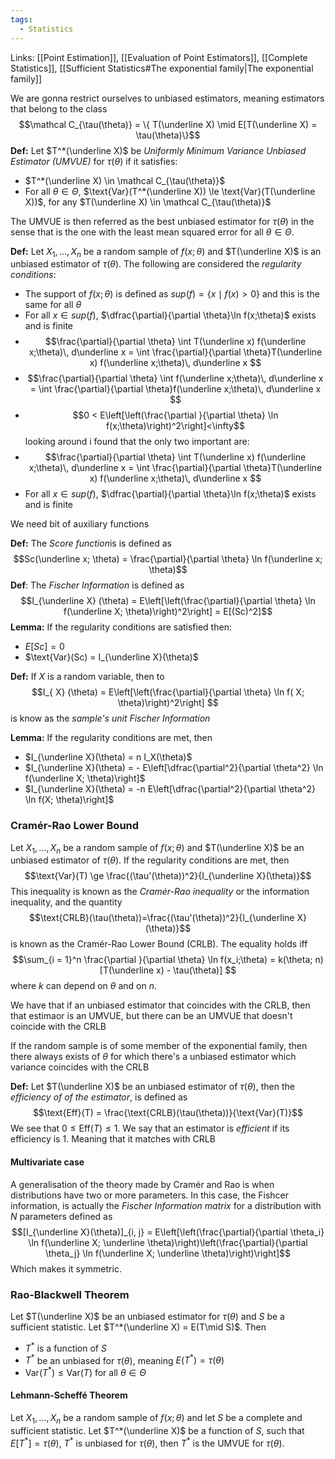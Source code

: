 ```yaml
---
tags:
  - Statistics
---
```

Links: [[Point Estimation]], [[Evaluation of Point Estimators]], [[Complete Statistics]], [[Sufficient Statistics#The exponential family|The exponential family]]

We are gonna restrict ourselves to unbiased estimators, meaning estimators that belong to the class $$\mathcal C_{\tau(\theta)} = \{ T(\underline X) \mid E[T(\underline X) = \tau(\theta)\}$$
**Def:** Let $T^*(\underline X)$ be *Uniformly Minimum Variance Unbiased Estimator (UMVUE)* for $\tau(\theta)$ if it satisfies:
- $T^*(\underline X) \in \mathcal C_{\tau(\theta)}$
- For all $\theta \in \Theta$, $\text{Var}(T^*(\underline X)) \le \text{Var}(T(\underline X))$, for any $T(\underline X) \in \mathcal C_{\tau(\theta)}$

The UMVUE is then referred as the best unbiased estimator for $\tau(\theta)$ in the sense that is the one with the least mean squared error for all $\theta\in \Theta$. 

**Def:** Let $X_1, \dots, X_n$ be a random sample of $f(x; \theta)$ and $T(\underline X)$ is an unbiased estimator of $\tau(\theta)$. The following are considered the *regularity conditions*:
- The support of $f(x;\theta)$ is defined as $sup(f) = \{x \mid f(x) > 0\}$ and this is the same for all $\theta$
- For all $x\in sup(f)$, $\dfrac{\partial}{\partial \theta}\ln f(x;\theta)$ exists and is finite
- $$\frac{\partial}{\partial \theta} \int T(\underline x) f(\underline x;\theta)\, d\underline x =  \int \frac{\partial}{\partial \theta}T(\underline x) f(\underline x;\theta)\, d\underline x $$
- $$\frac{\partial}{\partial \theta} \int f(\underline x;\theta)\, d\underline x =  \int \frac{\partial}{\partial \theta}f(\underline x;\theta)\, d\underline x $$
- $$0 < E\left[\left(\frac{\partial }{\partial \theta} \ln f(x;\theta)\right)^2\right]<\infty$$
looking around i found that the only two important are:
- $$\frac{\partial}{\partial \theta} \int T(\underline x) f(\underline x;\theta)\, d\underline x =  \int \frac{\partial}{\partial \theta}T(\underline x) f(\underline x;\theta)\, d\underline x $$
- For all $x\in sup(f)$, $\dfrac{\partial}{\partial \theta}\ln f(x;\theta)$ exists and is finite

We need bit of auxiliary functions

**Def:** The *Score function*is is defined as $$Sc(\underline x; \theta) = \frac{\partial}{\partial \theta} \ln f(\underline x; \theta)$$
**Def**: The *Fischer Information* is defined as $$I_{\underline X} (\theta) = E\left[\left(\frac{\partial}{\partial \theta} \ln f(\underline X; \theta)\right)^2\right] = E[(Sc)^2]$$
**Lemma:** If the regularity conditions are satisfied then:
- $E[Sc] = 0$
- $\text{Var}(Sc) = I_{\underline X}(\theta)$

**Def:** If $X$ is a random variable, then to $$I_{ X} (\theta) = E\left[\left(\frac{\partial}{\partial \theta} \ln f( X; \theta)\right)^2\right] $$is know as the *sample's unit Fischer Information*

**Lemma:** If the regularity conditions are met, then 
- $I_{\underline X}(\theta) = n I_X(\theta)$
- $I_{\underline X}(\theta) = - E\left[\dfrac{\partial^2}{\partial \theta^2} \ln f(\underline X; \theta)\right]$ 
- $I_{\underline X}(\theta) = -n E\left[\dfrac{\partial^2}{\partial \theta^2} \ln f(X; \theta)\right]$ 
### Cramér-Rao Lower Bound
Let $X_1, \dots, X_n$ be a random sample of $f(x; \theta)$ and $T(\underline X)$ be an unbiased estimator of $\tau(\theta)$. If the regularity conditions are met, then $$\text{Var}(T) \ge \frac{(\tau'(\theta))^2}{I_{\underline X}(\theta)}$$This inequality is known as the *Cramér-Rao inequality* or the information inequality, and the quantity $$\text{CRLB}(\tau(\theta))=\frac{(\tau'(\theta))^2}{I_{\underline X}(\theta)}$$is known as the Cramér-Rao Lower Bound (CRLB). The equality holds iff $$\sum_{i = 1}^n \frac{\partial }{\partial \theta} \ln f(x_i;\theta) = k(\theta; n) [T(\underline x) - \tau(\theta)] $$where $k$ can depend on $\theta$ and on $n$.

We have that if an unbiased estimator that coincides with the CRLB, then that estimaor is an UMVUE, but there can be an UMVUE that doesn't coincide with the CRLB

If the random sample is of some member of the exponential family, then there always exists of $\theta$ for which there's a unbiased estimator which variance coincides with the CRLB

**Def:** Let $T(\underline X)$ be an unbiased estimator of $\tau(\theta)$, then the *efficiency of of the estimator*, is defined as $$\text{Eff}(T) = \frac{\text{CRLB}(\tau(\theta))}{\text{Var}(T)}$$We see that $0 \le \text{Eff}(T)\le 1$. We say that an estimator is *efficient* if its efficiency is $1$. Meaning that it matches with CRLB

#### Multivariate case

A generalisation of the theory made by Cramér and Rao is when distributions have two or more parameters. In this case, the Fishcer information, is actually the *Fischer Information matrix* for a distribution with $N$ parameters defined as $$[I_{\underline X}(\theta)]_{i, j} = E\left[\left(\frac{\partial}{\partial \theta_i} \ln  f(\underline X; \underline \theta)\right)\left(\frac{\partial}{\partial \theta_j} \ln  f(\underline X; \underline \theta)\right)\right]$$
Which makes it symmetric. 

### Rao-Blackwell Theorem
Let $T(\underline X)$ be an unbiased estimator for $\tau(\theta)$ and $S$ be a sufficient statistic. Let $T^*(\underline X) = E(T\mid S)$. Then 
- $T^*$ is a function of $S$
- $T^*$ be an unbiased for $\tau(\theta)$, meaning $E(T^*) = \tau(\theta)$
- $\text{Var}(T^*) \le \text{Var}(T)$ for all $\theta \in \Theta$

#### Lehmann-Scheffé Theorem
 Let $X_1, \dots, X_n$ be a random sample of $f(x;\theta)$ and let $S$ be a complete and sufficient statistic. Let $T^*(\underline X)$ be a function of $S$, such that $E[T^*] = \tau(\theta)$, $T^*$ is unbiased for $\tau(\theta)$, then $T^*$ is the UMVUE for $\tau(\theta)$. 